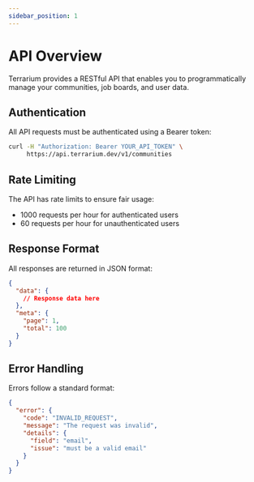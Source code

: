 ```yaml
---
sidebar_position: 1
---
```


# API Overview

Terrarium provides a RESTful API that enables you to programmatically manage your communities, job boards, and user data.

## Authentication

All API requests must be authenticated using a Bearer token:

```bash
curl -H "Authorization: Bearer YOUR_API_TOKEN" \
     https://api.terrarium.dev/v1/communities
```

## Rate Limiting

The API has rate limits to ensure fair usage:

- 1000 requests per hour for authenticated users
- 60 requests per hour for unauthenticated users

## Response Format

All responses are returned in JSON format:

```json
{
  "data": {
    // Response data here
  },
  "meta": {
    "page": 1,
    "total": 100
  }
}
```

## Error Handling

Errors follow a standard format:

```json
{
  "error": {
    "code": "INVALID_REQUEST",
    "message": "The request was invalid",
    "details": {
      "field": "email",
      "issue": "must be a valid email"
    }
  }
}
```
